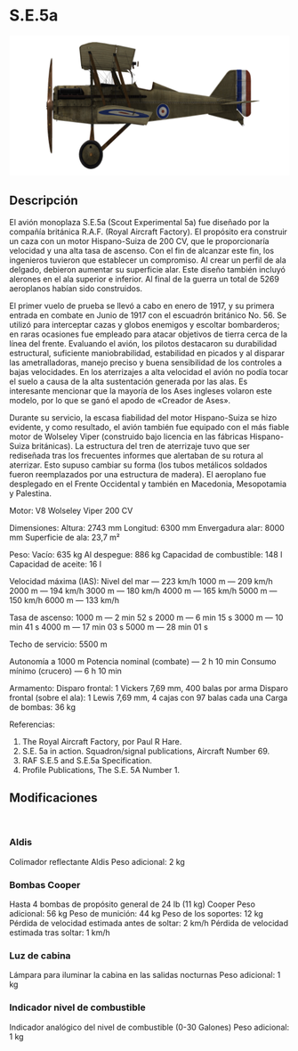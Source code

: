﻿# S.E.5a

![se5a](../images/se5a.png)

## Descripción

El avión monoplaza S.E.5a (Scout Experimental 5a) fue diseñado por la compañía británica R.A.F. (Royal Aircraft Factory). El propósito era construir un caza con un motor Hispano-Suiza de 200 CV, que le proporcionaría velocidad y una alta tasa de ascenso. Con el fin de alcanzar este fin, los ingenieros tuvieron que establecer un compromiso. Al crear un perfil de ala delgado, debieron aumentar su superficie alar. Este diseño también incluyó alerones en el ala superior e inferior. Al final de la guerra un total de 5269 aeroplanos habían sido construidos.

El primer vuelo de prueba se llevó a cabo en enero de 1917, y su primera entrada en combate en Junio de 1917 con el escuadrón británico No. 56. Se utilizó para interceptar cazas y globos enemigos y escoltar bombarderos; en raras ocasiones fue empleado para atacar objetivos de tierra cerca de la línea del frente. Evaluando el avión, los pilotos destacaron su durabilidad estructural, suficiente maniobrabilidad, estabilidad en picados y al disparar las ametralladoras, manejo preciso y buena sensibilidad de los controles a bajas velocidades. En los aterrizajes a alta velocidad el avión no podía tocar el suelo a causa de la alta sustentación generada por las alas. Es interesante mencionar que la mayoría de los Ases ingleses volaron este modelo, por lo que se ganó el apodo de «Creador de Ases».

Durante su servicio, la escasa fiabilidad del motor Hispano-Suiza se hizo evidente, y como resultado, el avión también fue equipado con el más fiable motor de Wolseley Viper (construido bajo licencia en las fábricas Hispano-Suiza británicas). La estructura del tren de aterrizaje tuvo que ser rediseñada tras los frecuentes informes que alertaban de su rotura al aterrizar. Esto supuso cambiar su forma (los tubos metálicos soldados fueron reemplazados por una estructura de madera). El aeroplano fue desplegado en el Frente Occidental y también en Macedonia, Mesopotamia y Palestina. 


Motor:
V8 Wolseley Viper 200 CV

Dimensiones:
Altura: 2743 mm
Longitud: 6300 mm
Envergadura alar: 8000 mm
Superficie de ala: 23,7 m²

Peso:
Vacío: 635 kg
Al despegue: 886 kg
Capacidad de combustible: 148 l
Capacidad de aceite: 16 l

Velocidad máxima (IAS):
Nivel del mar — 223 km/h
1000 m — 209 km/h
2000 m — 194 km/h
3000 m — 180 km/h
4000 m — 165 km/h
5000 m — 150 km/h
6000 m — 133 km/h

Tasa de ascenso:
1000 m —  2 min 52 s
2000 m —  6 min 15 s
3000 m — 10 min 41 s
4000 m — 17 min 03 s
5000 m — 28 min 01 s

Techo de servicio: 5500 m

Autonomía a 1000 m
Potencia nominal (combate) — 2 h 10 min
Consumo mínimo (crucero) — 6 h 10 min

Armamento:
Disparo frontal: 1 Vickers 7,69 mm, 400 balas por arma
Disparo frontal (sobre el ala): 1 Lewis 7,69 mm, 4 cajas con 97 balas cada una
Carga de bombas: 36 kg

Referencias:
1) The Royal Aircraft Factory, por Paul R Hare.
2) S.E. 5a in action. Squadron/signal publications, Aircraft Number 69.
3) RAF S.E.5 and S.E.5a Specification.
4) Profile Publications, The S.E. 5A Number 1.

## Modificaciones
﻿

### Aldis

Colimador reflectante Aldis
Peso adicional: 2 kg
﻿

### Bombas Cooper

Hasta 4 bombas de propósito general de 24 lb (11 kg) Cooper
Peso adicional: 56 kg
Peso de munición: 44 kg
Peso de los soportes: 12 kg
Pérdida de velocidad estimada antes de soltar: 2 km/h
Pérdida de velocidad estimada tras soltar: 1 km/h
﻿

### Luz de cabina

Lámpara para iluminar la cabina en las salidas nocturnas
Peso adicional: 1 kg
﻿

### Indicador nivel de combustible

Indicador analógico del nivel de combustible (0-30 Galones)
Peso adicional: 1 kg
